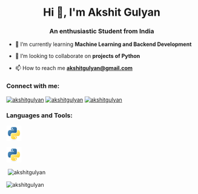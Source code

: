 <h1 align="center">Hi 👋, I'm Akshit Gulyan</h1>
<h3 align="center">An enthusiastic Student from India</h3>

- 🌱 I’m currently learning **Machine Learning and Backend Development**

- 👯 I’m looking to collaborate on **projects of Python**

- 📫 How to reach me **akshitgulyan@gmail.com**

<h3 align="left">Connect with me:</h3>
<p align="left">
<a href="https://instagram.com/akshitgulyan" target="blank"><img align="center" src="https://raw.githubusercontent.com/rahuldkjain/github-profile-readme-generator/master/src/images/icons/Social/instagram.svg" alt="akshitgulyan" height="30" width="40" /></a>
<a href="https://www.hackerrank.com/akshitgulyan" target="blank"><img align="center" src="https://raw.githubusercontent.com/rahuldkjain/github-profile-readme-generator/master/src/images/icons/Social/hackerrank.svg" alt="akshitgulyan" height="30" width="40" /></a>
<a href="https://www.linkedin.com/in/akshitgulyan/" target="blank"><img align="center" src="https://raw.githubusercontent.com/rahuldkjain/github-profile-readme-generator/master/src/images/icons/Social/linked-in-alt.svg" alt="akshitgulyan" height="30" width="40" /></a>
</p>

<h3 align="left">Languages and Tools:</h3>
<p align="left"> <a href="https://www.python.org" target="_blank" rel="noreferrer"> <img src="https://raw.githubusercontent.com/devicons/devicon/master/icons/python/python-original.svg" alt="python" width="40" height="40"/> </a> </p>
<p align="left"> <a href="https://www.python.org" target="_blank" rel="noreferrer"> <img src="https://raw.githubusercontent.com/devicons/devicon/master/icons/python/python-original.svg" alt="python" width="40" height="40"/> </a> </p>



<p>&nbsp;<img align="center" src="https://github-readme-stats.vercel.app/api?username=akshitgulyan&show_icons=true&locale=en" alt="akshitgulyan" /></p>

<p><img align="center" src="https://github-readme-streak-stats.herokuapp.com/?user=akshitgulyan&" alt="akshitgulyan" /></p>
